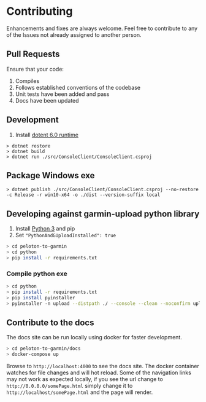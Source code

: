 # Contributing

Enhancements and fixes are always welcome. Feel free to contribute to any of the Issues not already assigned to another person.

## Pull Requests

Ensure that your code:

1. Compiles
1. Follows established conventions of the codebase
1. Unit tests have been added and pass
1. Docs have been updated

## Development

1. Install [dotent 6.0 runtime](https://dotnet.microsoft.com/download/dotnet/6.0/runtime)

```
> dotnet restore
> dotnet build
> dotnet run ./src/ConsoleClient/ConsoleClient.csproj
```

## Package Windows exe
```
> dotnet publish ./src/ConsoleClient/ConsoleClient.csproj --no-restore -c Release -r win10-x64 -o ./dist --version-suffix local
```

## Developing against garmin-upload python library

1. Install [Python 3](https://www.python.org/downloads/) and pip
1. Set `"PythonAndGUploadInstalled": true`

```bash
> cd peloton-to-garmin
> cd python
> pip install -r requirements.txt
```

### Compile python exe

``` bash
> cd python
> pip install -r requirements.txt
> pip install pyinstaller
> pyinstaller -n upload --distpath ./ --console --clean --noconfirm upload.py
```

## Contribute to the docs

The docs site can be run locally using docker for faster development.

```bash
> cd peloton-to-garmin/docs
> docker-compose up
```

Browse to `http://localhost:4000` to see the docs site. The docker container watches for file changes and will hot reload.  Some of the navigation links may not work as expected locally, if you see the url change to `http://0.0.0.0/somePage.html` simply change it to `http://localhost/somePage.html` and the page will render.
